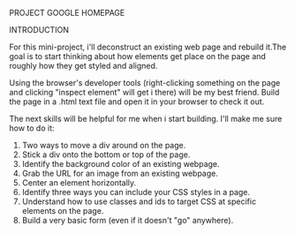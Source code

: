 PROJECT GOOGLE HOMEPAGE

INTRODUCTION

For this mini-project, i'll deconstruct an existing web page and rebuild it.The goal is to start thinking about how elements get place on the page and roughly how they get styled and aligned.

Using the browser's developer tools (right-clicking something on the page and clicking "inspect element" will get i there) will be my best friend. Build the page in a .html text file and open it in your browser to check it out.

The next skills will be helpful for me when i start building. I'll make me sure how to do it:

1. Two ways to move a div around on the page.
2. Stick a div onto the bottom or top of the page.
3. Identify the background color of an existing webpage.
4. Grab the URL for an image from an existing webpage.
5. Center an element horizontally.
6. Identify three ways you can include your CSS styles in a page.
7. Understand how to use classes and ids to target CSS at specific elements on the page.
8. Build a very basic form (even if it doesn't "go" anywhere).
